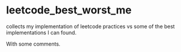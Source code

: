 # leetcode_best_worst_me

collects my implementation of leetcode practices vs some of the best implementations I can found.

With some comments.